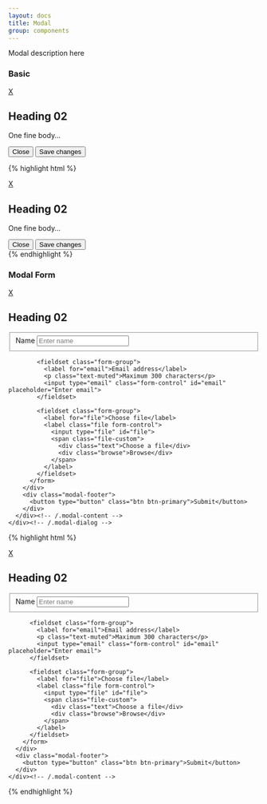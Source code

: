 ```yaml
---
layout: docs
title: Modal
group: components
---
```


Modal description here

### Basic

<div class="bd-example bd-example-modal">
  <div class="modal">
    <div class="modal-dialog" role="document">
      <div class="modal-content">
        <div class="close">
          <a href="#" data-dismiss="modal">X</a>
        </div>
        <div class="modal-header">
          <h2>Heading 02</h2>
        </div>
        <div class="modal-body">
          <p>One fine body&hellip;</p>
        </div>
        <div class="modal-footer">
          <button type="button" class="btn btn-secondary" data-dismiss="modal">Close</button>
          <button type="button" class="btn btn-primary">Save changes</button>
        </div>
      </div><!-- /.modal-content -->
    </div><!-- /.modal-dialog -->
  </div><!-- /.modal -->
</div>

{% highlight html %}
<div class="modal fade">
  <div class="modal-dialog" role="document">
    <div class="modal-content">
      <div class="close">
        <a href="#" data-dismiss="modal">X</a>
      </div>
      <div class="modal-header">
        <h2>Heading 02</h2>
      </div>
      <div class="modal-body">
        <p>One fine body&hellip;</p>
      </div>
      <div class="modal-footer">
        <button type="button" class="btn btn-secondary" data-dismiss="modal">Close</button>
        <button type="button" class="btn btn-primary">Save changes</button>
      </div>
    </div><!-- /.modal-content -->
  </div><!-- /.modal-dialog -->
</div><!-- /.modal -->
{% endhighlight %}

### Modal Form

<div class="bd-example bd-example-modal">
  <div class="modal">
    <div class="modal-dialog" role="document">
      <div class="modal-content">
        <div class="close">
          <a href="#" data-dismiss="modal">X</a>
        </div>
        <div class="modal-header">
          <h2>Heading 02</h2>
        </div>
        <div class="modal-body">
          <form>
            <fieldset class="form-group">
              <label for="name">Name</label>
              <input type="text" class="form-control" id="name" placeholder="Enter name">
            </fieldset>

            <fieldset class="form-group">
              <label for="email">Email address</label>
              <p class="text-muted">Maximum 300 characters</p>
              <input type="email" class="form-control" id="email" placeholder="Enter email">
            </fieldset>

            <fieldset class="form-group">
              <label for="file">Choose file</label>
              <label class="file form-control">
                <input type="file" id="file">
                <span class="file-custom">
                  <div class="text">Choose a file</div>
                  <div class="browse">Browse</div>
                </span>
              </label>
            </fieldset>
          </form>
        </div>
        <div class="modal-footer">
          <button type="button" class="btn btn-primary">Submit</button>
        </div>
      </div><!-- /.modal-content -->
    </div><!-- /.modal-dialog -->
  </div><!-- /.modal -->
</div>

{% highlight html %}
<div class="modal fade">
  <div class="modal-dialog" role="document">
    <div class="modal-content">
      <div class="close">
        <a href="#" data-dismiss="modal">X</a>
      </div>
      <div class="modal-header">
        <h2>Heading 02</h2>
      </div>
      <div class="modal-body">
        <form>
          <fieldset class="form-group">
            <label for="name">Name</label>
            <input type="text" class="form-control" id="name" placeholder="Enter name">
          </fieldset>

          <fieldset class="form-group">
            <label for="email">Email address</label>
            <p class="text-muted">Maximum 300 characters</p>
            <input type="email" class="form-control" id="email" placeholder="Enter email">
          </fieldset>

          <fieldset class="form-group">
            <label for="file">Choose file</label>
            <label class="file form-control">
              <input type="file" id="file">
              <span class="file-custom">
                <div class="text">Choose a file</div>
                <div class="browse">Browse</div>
              </span>
            </label>
          </fieldset>
        </form>
      </div>
      <div class="modal-footer">
        <button type="button" class="btn btn-primary">Submit</button>
      </div>
    </div><!-- /.modal-content -->
  </div><!-- /.modal-dialog -->
</div><!-- /.modal -->
{% endhighlight %}
